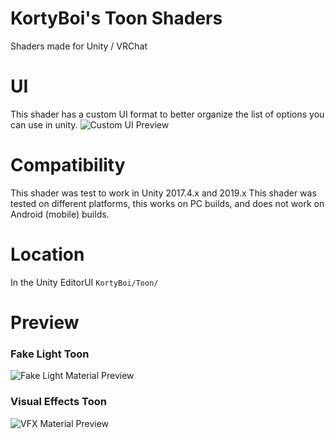 # KortyBoi's Toon Shaders
Shaders made for Unity / VRChat

# UI
This shader has a custom UI format to better organize the list of options you can use in unity.
![Custom UI Preview](https://cdn.discordapp.com/attachments/279459962843955201/607406632233861132/unknown.png)

# Compatibility
This shader was test to work in Unity 2017.4.x and 2019.x
This shader was tested on different platforms, this works on PC builds, and does not work on Android (mobile) builds.

# Location
In the Unity EditorUI
`KortyBoi/Toon/`

# Preview
### Fake Light Toon
![Fake Light Material Preview](https://cdn.discordapp.com/attachments/279459962843955201/588846471273512984/wHMtqNVo0T.gif)

### Visual Effects Toon
![VFX Material Preview](https://cdn.discordapp.com/attachments/544263305552723969/612101837776093311/IjZEdhirEP.gif)